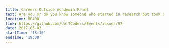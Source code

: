 ```yaml
---
title: Careers Outside Academia Panel
text: Are you or do you know someone who started in research but took opportunities outside academia? Or are you interested in the different paths after a graduate research program? Come to this session where we will have a discussion on these topics.
location: MP408
link: https://github.com/UofTCoders/Events/issues/97
date: 2017-05-03
startTime: '18:10'
endTime: '19:00'
---
```

